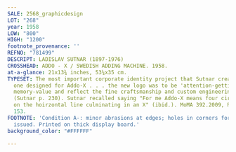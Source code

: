 ```yaml
---
SALE: 2568_graphicdesign
LOT: "268"
year: 1958
LOW: "800"
HIGH: "1200"
footnote_provenance: ''
REFNO: "781499"
DESCRIPT: LADISLAV SUTNAR (1897-1976)
CROSSHEAD: ADDO - X / SWEDISH ADDING MACHINE. 1958.
at-a-glance: 21x13¾ inches, 53¼x35 cm.
TYPESET: The most important corporate identity project that Sutnar created was the
  one designed for Addo-X . . . the new logo was to be 'attention-getting, have strong
  memory-value and reflect the fine craftsmanship and custom engineering of the products'"
  (Sutnar p. 230). Sutnar recalled saying "For me Addo-X means four circles sitting
  on the hoirzontal line culminating in an X" (ibid.). MoMA 392.2009, Remington p.
  153.
FOOTNOTE: 'Condition A-: minor abrasions at edges; holes in corners for hanging, as
  issued. Printed on thick display board.'
background_color: "#FFFFFF"

---
```

